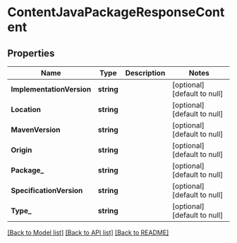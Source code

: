 # ContentJavaPackageResponseContent

## Properties
Name | Type | Description | Notes
------------ | ------------- | ------------- | -------------
**ImplementationVersion** | **string** |  | [optional] [default to null]
**Location** | **string** |  | [optional] [default to null]
**MavenVersion** | **string** |  | [optional] [default to null]
**Origin** | **string** |  | [optional] [default to null]
**Package_** | **string** |  | [optional] [default to null]
**SpecificationVersion** | **string** |  | [optional] [default to null]
**Type_** | **string** |  | [optional] [default to null]

[[Back to Model list]](../README.md#documentation-for-models) [[Back to API list]](../README.md#documentation-for-api-endpoints) [[Back to README]](../README.md)


